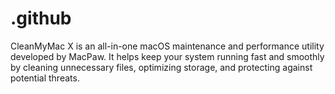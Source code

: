 # .github
CleanMyMac X is an all-in-one macOS maintenance and performance utility developed by MacPaw. It helps keep your system running fast and smoothly by cleaning unnecessary files, optimizing storage, and protecting against potential threats.
